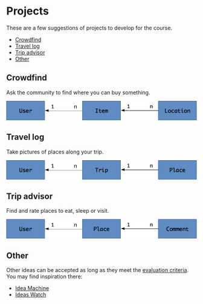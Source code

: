 # Projects

These are a few suggestions of projects to develop for the course.

* [Crowdfind](#crowfind)
* [Travel log](#travel-log)
* [Trip advisor](#trip-advisor)
* [Other](#other)



## Crowdfind

Ask the community to find where you can buy something.

<img src='images/domain-model-crowdfind.png' />



## Travel log

Take pictures of places along your trip.

<img src='images/domain-model-travel-log.png' />



## Trip advisor

Find and rate places to eat, sleep or visit.

<img src='images/domain-model-trip-advisor.png' />



## Other

Other ideas can be accepted as long as they meet the [evaluation criteria](README.md#evaluation).
You may find inspiration there:

* [Idea Machine](http://www.ideamachine.io/#view-ideas-top)
* [Ideas Watch](https://www.ideaswatch.com/startup-ideas/app)
